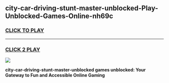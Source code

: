 
## city-car-driving-stunt-master-unblocked-Play-Unblocked-Games-Online-nh69c
<h3>
<a href="https://premium76.site?title=city-car-driving-stunt-master-unblocked&ref=25A">CLICK TO PLAY</a></h3>
<hr>

<h3>
<a href="https://premium76.site?title=city-car-driving-stunt-master-unblocked&ref=25A">CLICK 2 PLAY</a>
  
</h3>

<a href="https://premium76.site?title=city-car-driving-stunt-master-unblocked&ref=25A"><img src="https://clearcache.store/games.png"></a>


**city-car-driving-stunt-master-unblocked games unblocked: Your Gateway to Fun and Accessible Online Gaming**
